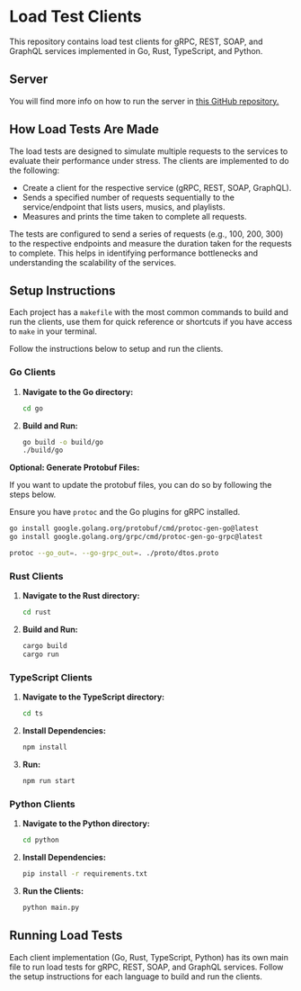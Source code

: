 # Load Test Clients

This repository contains load test clients for gRPC, REST, SOAP, and GraphQL services implemented in Go, Rust, TypeScript, and Python.

## Server

You will find more info on how to run the server in [this GitHub repository.](https://github.com/samufacanha2/multi-protocol-db)

## How Load Tests Are Made

The load tests are designed to simulate multiple requests to the services to evaluate their performance under stress. The clients are implemented to do the following:

- Create a client for the respective service (gRPC, REST, SOAP, GraphQL).
- Sends a specified number of requests sequentially to the service/endpoint that lists users, musics, and playlists.
- Measures and prints the time taken to complete all requests.

The tests are configured to send a series of requests (e.g., 100, 200, 300) to the respective endpoints and measure the duration taken for the requests to complete. This helps in identifying performance bottlenecks and understanding the scalability of the services.

## Setup Instructions

Each project has a `makefile` with the most common commands to build and run the clients, use them for quick reference or shortcuts if you have access to `make` in your terminal.

Follow the instructions below to setup and run the clients.

### Go Clients

1. **Navigate to the Go directory:**

   ```sh
   cd go
   ```

2. **Build and Run:**
   ```sh
   go build -o build/go
   ./build/go
   ```

**Optional: Generate Protobuf Files:**

If you want to update the protobuf files, you can do so by following the steps below.

Ensure you have `protoc` and the Go plugins for gRPC installed.

```sh
go install google.golang.org/protobuf/cmd/protoc-gen-go@latest
go install google.golang.org/grpc/cmd/protoc-gen-go-grpc@latest

protoc --go_out=. --go-grpc_out=. ./proto/dtos.proto
```

### Rust Clients

1. **Navigate to the Rust directory:**

   ```sh
   cd rust
   ```

2. **Build and Run:**

   ```sh
   cargo build
   cargo run
   ```

### TypeScript Clients

1. **Navigate to the TypeScript directory:**

   ```sh
   cd ts
   ```

2. **Install Dependencies:**

   ```sh
   npm install
   ```

3. **Run:**
   ```sh
   npm run start
   ```

### Python Clients

1. **Navigate to the Python directory:**

   ```sh
   cd python
   ```

2. **Install Dependencies:**

   ```sh
   pip install -r requirements.txt
   ```

3. **Run the Clients:**

   ```sh
   python main.py
   ```

## Running Load Tests

Each client implementation (Go, Rust, TypeScript, Python) has its own main file to run load tests for gRPC, REST, SOAP, and GraphQL services. Follow the setup instructions for each language to build and run the clients.
